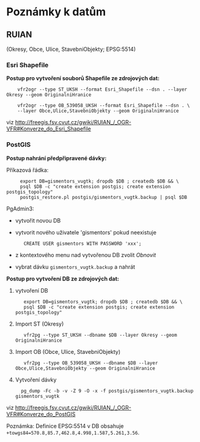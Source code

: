 # Poznámky k datům

## RUIAN 

(Okresy, Obce, Ulice, StavebniObjekty; EPSG:5514)

### Esri Shapefile

**Postup pro vytvoření souborů Shapefile ze zdrojových dat:**

        vfr2ogr --type ST_UKSH --format Esri_Shapefile --dsn . --layer Okresy --geom OriginalniHranice

        vfr2ogr --type OB_539058_UKSH --format Esri_Shapefile --dsn . \
        --layer Obce,Ulice,StavebniObjekty --geom OriginalniHranice

viz http://freegis.fsv.cvut.cz/gwiki/RUIAN_/_OGR-VFR#Konverze_do_Esri_Shapefile

### PostGIS

**Postup nahrání předpřipravené dávky:**

Příkazová řádka:

         export DB=gismentors_vugtk; dropdb $DB ; createdb $DB && \
         psql $DB -c "create extension postgis; create extension postgis_topology"
         postgis_restore.pl postgis/gismentors_vugtk.backup | psql $DB

PgAdmin3:

* vytvořit novou DB
* vytvorit nového uživatele 'gismentors' pokud neexistuje

         CREATE USER gismentors WITH PASSWORD 'xxx';

* z kontextového menu nad vytvořenou DB zvolit *Obnovit*
* vybrat dávku ``gismentors_vugtk.backup`` a nahrát

**Postup pro vytvoření DB ze zdrojových dat:**

1) vytvoření DB

          export DB=gismentors_vugtk; dropdb $DB ; createdb $DB && \
          psql $DB -c "create extension postgis; create extension postgis_topology"

2) Import ST (Okresy)

          vfr2pg --type ST_UKSH --dbname $DB --layer Okresy --geom OriginalniHranice

3) Import OB (Obce, Ulice, StavebniObjekty)

          vfr2pg --type OB_539058_UKSH --dbname $DB --layer Obce,Ulice,StavebniObjekty --geom OriginalniHranice

4) Vytvoření dávky

         pg_dump -Fc -b -v -Z 9 -O -x -f postgis/gismentors_vugtk.backup gismentors_vugtk


viz http://freegis.fsv.cvut.cz/gwiki/RUIAN_/_OGR-VFR#Konverze_do_PostGIS

Poznámka: Definice EPSG:5514 v DB obsahuje `+towgs84=570.8,85.7,462.8,4.998,1.587,5.261,3.56`.


